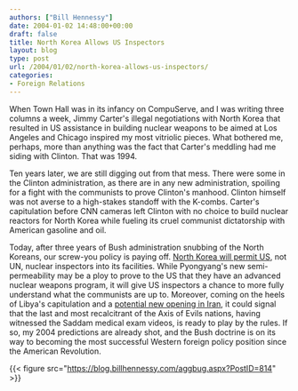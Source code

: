 ```yaml
---
authors: ["Bill Hennessy"]
date: 2004-01-02 14:48:00+00:00
draft: false
title: North Korea Allows US Inspectors
layout: blog
type: post
url: /2004/01/02/north-korea-allows-us-inspectors/
categories:
- Foreign Relations
---
```


When Town Hall was in its infancy on CompuServe, and I was writing three columns a week, Jimmy Carter's illegal negotiations with North Korea that resulted in US assistance in building nuclear weapons to be aimed at Los Angeles and Chicago inspired my most vitriolic pieces. What bothered me, perhaps, more than anything was the fact that Carter's meddling had me siding with Clinton. That was 1994. 

Ten years later, we are still digging out from that mess. There were some in the Clinton administration, as there are in any new administration, spoiling for a fight with the communists to prove Clinton's manhood. Clinton himself was not averse to a high-stakes standoff with the K-combs. Carter's capitulation before CNN cameras left Clinton with no choice to build nuclear reactors for North Korea while fueling its cruel communist dictatorship with American gasoline and oil. 

Today, after three years of Bush administration snubbing of the North Koreans, our screw-you policy is paying off. [North Korea will permit US](https://www.msnbc.msn.com/id/3857902/), not UN, nuclear inspectors into its facilities. While Pyongyang's new semi-permeability may be a ploy to prove to the US that they have an advanced nuclear weapons program, it will give US inspectors a chance to more fully understand what the communists are up to. Moreover, coming on the heels of Libya's capitulation and a [potential new opening in Iran](https://www.msnbc.msn.com/id/3856238/), it could signal that the last and most recalcitrant of the Axis of Evils nations, having witnessed the Saddam medical exam videos, is ready to play by the rules. If so, my 2004 predictions are already shot, and the Bush doctrine is on its way to becoming the most successful Western foreign policy position since the American Revolution. 

{{< figure src="https://blog.billhennessy.com/aggbug.aspx?PostID=814" >}}

